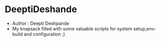 # DeeptiDeshande
* Author : Deepti Deshpande
* My knapsack filled with some valuable scripts for system setup,env-build and configuration ;)

